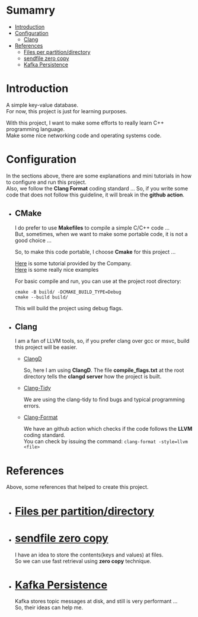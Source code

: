 # Sumamry 

- [Introduction](#Introduction)
- [Configuration](#Configuration)
    - [Clang](#Clang)
- [References](#References)
    + [Files per partition/directory](#files-per-partitiondirectory)
    + [sendfile zero copy](#sendfile-zero-copy)
    + [Kafka Persistence](#kafka-persistence)

# Introduction

A simple key-value database.    
For now, this project is just for learning purposes.    

With this project, I want to make some efforts to really learn C++ programming language.  
Make some nice networking code and operating systems code.  

# Configuration

In the sections above, there are some explanations and mini tutorials in how to configure and run this project.  
Also, we follow the **Clang Format** coding standard ... So, if you write some code that does not follow this guideline, it will break in the **github action**.

- ## CMake

    I do prefer to use **Makefiles** to compile a simple C/C++ code ...   
    But, sometimes, when we want to make some portable code, it is not a good choice ...  

    So, to make this code portable, I choose **Cmake** for  this project ...  

    [Here](https://cmake.org/cmake/help/latest/guide/tutorial/index.html) is some tutorial provided by the Company.   
    [Here](https://github.com/ttroy50/cmake-examples) is some really nice examples

    For basic compile and run, you can use at the project root directory:  
    ```shell
    cmake -B build/ -DCMAKE_BUILD_TYPE=Debug  
    cmake --build build/
    ```

    This will build the project using debug flags.

- ## Clang

    I am a fan of LLVM tools, so, if you prefer clang over gcc or msvc, build this project will be easier.

    - [ClangD](https://releases.llvm.org/8.0.0/tools/clang/tools/extra/docs/clangd/index.html)

        So, here I am using **ClangD**.
        The file **compile_flags.txt** at the root directory tells the **clangd server** how the project is built.  

    - [Clang-Tidy](https://clang.llvm.org/extra/clang-tidy/)  

        We are using the clang-tidy to find bugs and typical programming errors.

    - [Clang-Format](https://clang.llvm.org/docs/ClangFormat.html)

        We have an github action which checks if the code follows the **LLVM** coding standard.    
        You can check by issuing the command: `clang-format -style=llvm <file>`


# References

Above, some references that helped to create this project.   

- # [Files per partition/directory](https://unix.stackexchange.com/questions/239146/linux-folder-size-limit#:~:text=ext4%3A-,Maximum%20number%20of%20files%3A%20232%20%2D%201%20(4%2C294%2C967%2C295),of%20files%20per%20directory%3A%20unlimited)
- # [sendfile zero copy](https://man7.org/linux/man-pages/man2/sendfile.2.html)

    I have an idea to store the contents(keys and values) at files.   
    So we can use fast retrieval using **zero copy** technique.

- # [Kafka Persistence](https://kafka.apache.org/documentation/#persistence)

    Kafka stores topic messages at disk, and still is very performant ...   
    So, their ideas can help me.
